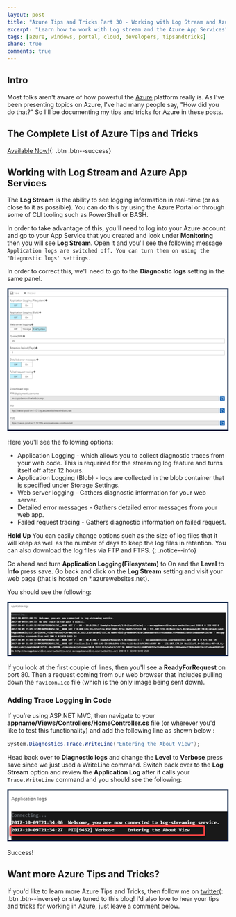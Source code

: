 ```yaml
---
layout: post
title: "Azure Tips and Tricks Part 30 - Working with Log Stream and Azure App Services"
excerpt: "Learn how to work with Log stream and the Azure App Services"
tags: [azure, windows, portal, cloud, developers, tipsandtricks]
share: true
comments: true
---
```


## Intro

Most folks aren't aware of how powerful the [Azure](http://www.azure.com) platform really is. As I've been presenting topics on Azure, I've had many people say, "How did you do that?" So I'll be documenting my tips and tricks for Azure in these posts.

## The Complete List of Azure Tips and Tricks

[Available Now!](https://michaelcrump.net/azure-tips-and-tricks-complete-list/){: .btn .btn--success} 

## Working with Log Stream and Azure App Services

The **Log Stream** is the ability to see logging information in real-time (or as close to it as possible). You can do this by using the Azure Portal or through some of CLI tooling such as PowerShell or BASH. 

In order to take advantage of this, you'll need to log into your Azure account and go to your App Service that you created and look under **Monitoring** then you will see **Log Stream**. Open it and you'll see the following message `Application logs are switched off. You can turn them on using the 'Diagnostic logs' settings.`

In order to correct this, we'll need to go to the **Diagnostic logs** setting in the same panel. 

<img style="border:3px solid #021a40" src="/files/logstream1.png">

Here you'll see the following options: 

* Application Logging - which allows you to collect diagnostic traces from your web code. This is requrired for the streaming log feature and turns itself off after 12 hours. 
* Application Logging (Blob) - logs are collected in the blob container that is specified under Storage Settings.
* Web server logging - Gathers diagnostic information for your web server.
* Detailed error messages - Gathers detailed error messages from your web app. 
* Failed request tracing - Gathers diagnostic information on failed request. 

**Hold Up** You can easily change options such as the size of log files that it will keep as well as the number of days to keep the log files in retention. You can also download the log files via FTP and FTPS. 
{: .notice--info}

Go ahead and turn **Application Logging(Filesystem)** to On and the **Level** to **Info** press save. Go back and click on the **Log Stream** setting and visit your web page (that is hosted on *.azurewebsites.net). 

You should see the following: 

<img style="border:3px solid #021a40" src="/files/logstream2.png">

If you look at the first couple of lines, then you'll see a **ReadyForRequest** on port 80. Then a request coming from our web browser that includes pulling down the `favicon.ico` file (which is the only image being sent down). 

### Adding Trace Logging in Code


If you’re using ASP.NET MVC, then navigate to your **appname/Views/Controllers/HomeController.cs** file (or wherever you'd like to test this functionality) and add the following line as shown below :

```csharp
System.Diagnostics.Trace.WriteLine("Entering the About View");
```

Head back over to **Diagnostic logs** and change the **Level** to **Verbose** press save since we just used a WriteLine command. Switch back over to the **Log Stream** option and review the **Application Log** after it calls your `Trace.WriteLine` command and you should see the following: 

<img style="border:3px solid #021a40" src="/files/logstream3.png">

Success! 

## Want more Azure Tips and Tricks?

If you'd like to learn more Azure Tips and Tricks, then follow me on [twitter](http://twitter.com/mbcrump){: .btn .btn--inverse} or stay tuned to this blog! I'd also love to hear your tips and tricks for working in Azure, just leave a comment below. 
